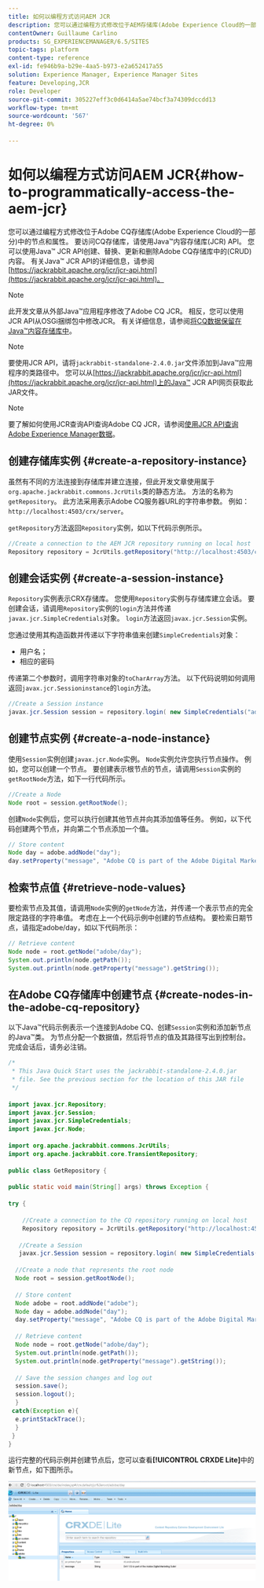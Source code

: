 ```yaml
---
title: 如何以编程方式访问AEM JCR
description: 您可以通过编程方式修改位于AEM存储库(Adobe Experience Cloud的一部分)中的节点和属性
contentOwner: Guillaume Carlino
products: SG_EXPERIENCEMANAGER/6.5/SITES
topic-tags: platform
content-type: reference
exl-id: fe946b9a-b29e-4aa5-b973-e2a652417a55
solution: Experience Manager, Experience Manager Sites
feature: Developing,JCR
role: Developer
source-git-commit: 305227eff3c0d6414a5ae74bcf3a74309dccdd13
workflow-type: tm+mt
source-wordcount: '567'
ht-degree: 0%

---
```


# 如何以编程方式访问AEM JCR{#how-to-programmatically-access-the-aem-jcr}

您可以通过编程方式修改位于Adobe CQ存储库(Adobe Experience Cloud的一部分)中的节点和属性。 要访问CQ存储库，请使用Java™内容存储库(JCR) API。 您可以使用Java™ JCR API创建、替换、更新和删除Adobe CQ存储库中的(CRUD)内容。 有关Java™ JCR API的详细信息，请参阅[https://jackrabbit.apache.org/jcr/jcr-api.html](https://jackrabbit.apache.org/jcr/jcr-api.html)。

>[!NOTE]
>
>此开发文章从外部Java™应用程序修改了Adobe CQ JCR。 相反，您可以使用JCR API从OSGi捆绑包中修改JCR。 有关详细信息，请参阅[将CQ数据保留在Java™内容存储库中](https://helpx.adobe.com/experience-manager/using/persisting-cq-data-java-content1.html)。

>[!NOTE]
>
>要使用JCR API，请将`jackrabbit-standalone-2.4.0.jar`文件添加到Java™应用程序的类路径中。 您可以从[https://jackrabbit.apache.org/jcr/jcr-api.html](https://jackrabbit.apache.org/jcr/jcr-api.html)上的Java™ JCR API网页获取此JAR文件。

>[!NOTE]
>
>要了解如何使用JCR查询API查询Adobe CQ JCR，请参阅[使用JCR API查询Adobe Experience Manager数据](https://helpx.adobe.com/experience-manager/using/querying-experience-manager-data-using1.html)。

## 创建存储库实例 {#create-a-repository-instance}

虽然有不同的方法连接到存储库并建立连接，但此开发文章使用属于`org.apache.jackrabbit.commons.JcrUtils`类的静态方法。 方法的名称为`getRepository`。 此方法采用表示Adobe CQ服务器URL的字符串参数。 例如：`http://localhost:4503/crx/server`。

`getRepository`方法返回`Repository`实例，如以下代码示例所示。

```java
//Create a connection to the AEM JCR repository running on local host
Repository repository = JcrUtils.getRepository("http://localhost:4503/crx/server");
```

## 创建会话实例 {#create-a-session-instance}

`Repository`实例表示CRX存储库。 您使用`Repository`实例与存储库建立会话。 要创建会话，请调用`Repository`实例的`login`方法并传递`javax.jcr.SimpleCredentials`对象。 `login`方法返回`javax.jcr.Session`实例。

您通过使用其构造函数并传递以下字符串值来创建`SimpleCredentials`对象：

* 用户名；
* 相应的密码

传递第二个参数时，调用字符串对象的`toCharArray`方法。 以下代码说明如何调用返回`javax.jcr.Sessioninstance`的`login`方法。

```java
//Create a Session instance
javax.jcr.Session session = repository.login( new SimpleCredentials("admin", "admin".toCharArray()));
```

## 创建节点实例 {#create-a-node-instance}

使用`Session`实例创建`javax.jcr.Node`实例。 `Node`实例允许您执行节点操作。 例如，您可以创建一个节点。 要创建表示根节点的节点，请调用`Session`实例的`getRootNode`方法，如下一行代码所示。

```java
//Create a Node
Node root = session.getRootNode();
```

创建`Node`实例后，您可以执行创建其他节点并向其添加值等任务。 例如，以下代码创建两个节点，并向第二个节点添加一个值。

```java
// Store content
Node day = adobe.addNode("day");
day.setProperty("message", "Adobe CQ is part of the Adobe Digital Marketing Suite!");
```

## 检索节点值 {#retrieve-node-values}

要检索节点及其值，请调用`Node`实例的`getNode`方法，并传递一个表示节点的完全限定路径的字符串值。 考虑在上一个代码示例中创建的节点结构。 要检索日期节点，请指定adobe/day，如以下代码所示：

```java
// Retrieve content
Node node = root.getNode("adobe/day");
System.out.println(node.getPath());
System.out.println(node.getProperty("message").getString());
```

## 在Adobe CQ存储库中创建节点 {#create-nodes-in-the-adobe-cq-repository}

以下Java™代码示例表示一个连接到Adobe CQ、创建`Session`实例和添加新节点的Java™类。 为节点分配一个数据值，然后将节点的值及其路径写出到控制台。 完成会话后，请务必注销。

```java
/*
 * This Java Quick Start uses the jackrabbit-standalone-2.4.0.jar
 * file. See the previous section for the location of this JAR file
 */

import javax.jcr.Repository;
import javax.jcr.Session;
import javax.jcr.SimpleCredentials;
import javax.jcr.Node;

import org.apache.jackrabbit.commons.JcrUtils;
import org.apache.jackrabbit.core.TransientRepository;

public class GetRepository {

public static void main(String[] args) throws Exception {

try {

    //Create a connection to the CQ repository running on local host
    Repository repository = JcrUtils.getRepository("http://localhost:4503/crx/server");

   //Create a Session
   javax.jcr.Session session = repository.login( new SimpleCredentials("admin", "admin".toCharArray()));

  //Create a node that represents the root node
  Node root = session.getRootNode();

  // Store content
  Node adobe = root.addNode("adobe");
  Node day = adobe.addNode("day");
  day.setProperty("message", "Adobe CQ is part of the Adobe Digital Marketing Suite!");

  // Retrieve content
  Node node = root.getNode("adobe/day");
  System.out.println(node.getPath());
  System.out.println(node.getProperty("message").getString());

  // Save the session changes and log out
  session.save();
  session.logout();
  }
 catch(Exception e){
  e.printStackTrace();
  }
 }
}
```

运行完整的代码示例并创建节点后，您可以查看&#x200B;**[!UICONTROL CRXDE Lite]**&#x200B;中的新节点，如下图所示。

![chlimage_1-68](assets/chlimage_1-68a.png)
